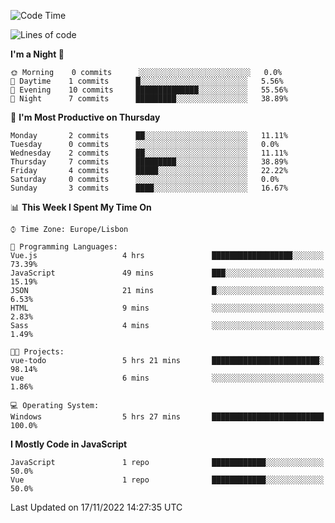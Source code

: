 <!--START_SECTION:waka-->
![Code Time](http://img.shields.io/badge/Code%20Time-26%20hrs%2053%20mins-blue)

![Lines of code](https://img.shields.io/badge/From%20Hello%20World%20I%27ve%20Written-63%20Thousand%20lines%20of%20code-blue)

**I'm a Night 🦉** 

```text
🌞 Morning    0 commits      ░░░░░░░░░░░░░░░░░░░░░░░░░   0.0% 
🌆 Daytime    1 commits      █░░░░░░░░░░░░░░░░░░░░░░░░   5.56% 
🌃 Evening    10 commits     ██████████████░░░░░░░░░░░   55.56% 
🌙 Night      7 commits      █████████░░░░░░░░░░░░░░░░   38.89%

```
📅 **I'm Most Productive on Thursday** 

```text
Monday       2 commits      ██░░░░░░░░░░░░░░░░░░░░░░░   11.11% 
Tuesday      0 commits      ░░░░░░░░░░░░░░░░░░░░░░░░░   0.0% 
Wednesday    2 commits      ██░░░░░░░░░░░░░░░░░░░░░░░   11.11% 
Thursday     7 commits      █████████░░░░░░░░░░░░░░░░   38.89% 
Friday       4 commits      █████░░░░░░░░░░░░░░░░░░░░   22.22% 
Saturday     0 commits      ░░░░░░░░░░░░░░░░░░░░░░░░░   0.0% 
Sunday       3 commits      ████░░░░░░░░░░░░░░░░░░░░░   16.67%

```


📊 **This Week I Spent My Time On** 

```text
⌚︎ Time Zone: Europe/Lisbon

💬 Programming Languages: 
Vue.js                   4 hrs               ██████████████████░░░░░░░   73.39% 
JavaScript               49 mins             ███░░░░░░░░░░░░░░░░░░░░░░   15.19% 
JSON                     21 mins             █░░░░░░░░░░░░░░░░░░░░░░░░   6.53% 
HTML                     9 mins              ░░░░░░░░░░░░░░░░░░░░░░░░░   2.83% 
Sass                     4 mins              ░░░░░░░░░░░░░░░░░░░░░░░░░   1.49%

🐱‍💻 Projects: 
vue-todo                 5 hrs 21 mins       ████████████████████████░   98.14% 
vue                      6 mins              ░░░░░░░░░░░░░░░░░░░░░░░░░   1.86%

💻 Operating System: 
Windows                  5 hrs 27 mins       █████████████████████████   100.0%

```

**I Mostly Code in JavaScript** 

```text
JavaScript               1 repo              ████████████░░░░░░░░░░░░░   50.0% 
Vue                      1 repo              ████████████░░░░░░░░░░░░░   50.0%

```



 Last Updated on 17/11/2022 14:27:35 UTC
<!--END_SECTION:waka-->

